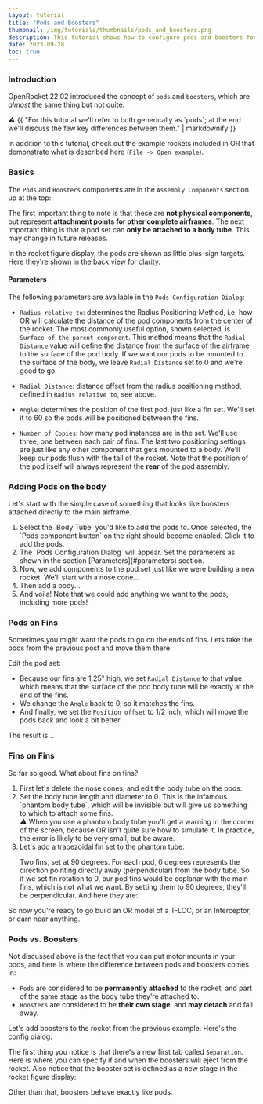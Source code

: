 ```yaml
---
layout: tutorial
title: "Pods and Boosters"
thumbnail: /img/tutorials/thumbnails/pods_and_boosters.png
description: This tutorial shows how to configure pods and boosters for some of the most commonly-desired design configurations.
date: 2023-09-28
toc: true
---
```


### Introduction
OpenRocket 22.02 introduced the concept of `pods` and `boosters`, which are *almost* the same thing but not quite.

  <div class="warning-message">
      <i class="icon-warning">⚠️</i> 
      {{ "For this tutorial we'll refer to both generically as `pods`; at the end we'll discuss the few key differences between them." | markdownify }}
  </div>

In addition to this tutorial, check out the example rockets included in OR that demonstrate what is described here (`File -> Open example`).  

### Basics

The `Pods` and `Boosters` components are in the `Assembly Components` section up at the top:
<script>
  addImageWithCaption('/img/tutorials/pods_and_boosters/pod-button.png', 'Pods Component Button', '55%', true);
</script>

The first important thing to note is that these are **not physical components**, but represent **attachment points for other complete airframes**. The next important thing is that a pod set can **only be attached to a body tube**. This may change in future releases.

In the rocket figure display, the pods are shown as little plus-sign targets. Here they're shown in the back view for clarity.
<script>
  addImageWithCaption('/img/tutorials/pods_and_boosters/pod-markers.png', 'Pods Markers in Rocket Figure', '55%', true);
</script>

#### Parameters

<script>
  addImageWithCaption('/img/tutorials/pods_and_boosters/pod-config.png', 'Pods Configuration Dialog', '55%', true);
</script>

The following parameters are available in the `Pods Configuration Dialog`:
- `Radius relative to`: determines the Radius Positioning Method, i.e. how OR will calculate the distance of the pod components from the center of the rocket. The most commonly useful option, shown selected, is `Surface of the parent component`. This method means that the `Radial Distance` value will define the distance from the surface of the airframe to the surface of the pod body. If we want our pods to be mounted to the surface of the body, we leave `Radial Distance` set to 0 and we're good to go.

<script>
  addImageWithCaption('/img/tutorials/pods_and_boosters/pod-radius.png', 'Pods Radial Distance', '55%', true);
</script>

- `Radial Distance`: distance offset from the radius positioning method, defined in `Radius relative to`, see above.

- `Angle`: determines the position of the first pod, just like a fin set. We'll set it to 60 so the pods will be positioned between the fins.

- `Number of Copies`: how many pod instances are in the set. We'll use three, one between each pair of fins.
The last two positioning settings are just like any other component that gets mounted to a body. We'll keep our pods flush with the tail of the rocket.  Note that the position of the pod itself will always represent the **rear** of the pod assembly.

### Adding Pods on the body

Let's start with the simple case of something that looks like boosters attached directly to the main airframe.

<ol class="step-list">
<li markdown="1">  <!-- We want to keep markdown -->
  Select the `Body Tube` you'd like to add the pods to. Once selected, the `Pods component button` on the right should become enabled. Click it to add the pods.
</li>

<li markdown="1">
  The `Pods Configuration Dialog` will appear. Set the parameters as shown in the section [Parameters](#parameters) section.
</li>

<li markdown="1">
  Now, we add components to the pod set just like we were building a new rocket. We'll start with a nose cone...
  <script>
    addImageWithCaption('/img/tutorials/pods_and_boosters/pod-with-nose.png', 'Pods with Nose Cone Added', '55%', true);
  </script>
</li>

<li markdown="1">
  Then add a body...
  <script>
    addImageWithCaption('/img/tutorials/pods_and_boosters/pod-with-nose-tube.png', 'Pods With Nose Cone and Body Tube, side view (left) and back view (right)', '85%', true);
  </script>
</li>

<li markdown="1">
  And voila! Note that we could add anything we want to the pods, including more pods!
</li>
</ol>

### Pods on Fins
Sometimes you might want the pods to go on the ends of fins. Lets take the pods from the previous post and move them there.

Edit the pod set:
<script>
  addImageWithCaption('/img/tutorials/pods_and_boosters/pod-config-finends.png', 'Pods Configuration at Ends of Fins', '55%', true);
</script>

* Because our fins are 1.25" high, we set `Radial Distance` to that value, which means that the surface of the pod body tube will be exactly at the end of the fins.
* We change the `Angle` back to 0, so it matches the fins.
* And finally, we set the `Position offset` to 1/2 inch, which will move the pods back and look a bit better.

The result is...
<script>
  addImageWithCaption('/img/tutorials/pods_and_boosters/pods-on-finends.png', 'Pods on Ends of Fins, side view (left) and back view (right)', '85%', true);
</script>

### Fins on Fins
So far so good. What about fins on fins?

<ol class="step-list">
<li markdown="1">
  First let's delete the nose cones, and edit the body tube on the pods:
  <script>
    addImageWithCaption('/img/tutorials/pods_and_boosters/pod-phantom.png', 'Phantom Body Tube', '55%', true);
  </script>
</li>

<li markdown="1">
  Set the body tube length and diameter to 0. This is the infamous `phantom body tube`, which will be invisible but will give us something to which to attach some fins.

  <div class="warning-message">
      <i class="icon-warning">⚠️</i> 
      When you use a phantom body tube you'll get a warning in the corner of the screen, because OR isn't quite sure how to simulate it. In practice, the error is likely to be very small, but be aware.
  </div>
</li>

<li markdown="1">
  Let's add a trapezoidal fin set to the phantom tube:
  <script>
    addImageWithCaption('/img/tutorials/pods_and_boosters/pod-fintips.png', 'Fin Tips Configuration', '55%', true);
  </script>

  Two fins, set at 90 degrees. For each pod, 0 degrees represents the direction pointing directly away (perpendicular) from the body tube. So if we set fin rotation to 0, our pod fins would be coplanar with the main fins, which is not what we want. By setting them to 90 degrees, they'll be perpendicular. And here they are:
  <script>
    addImageWithCaption('/img/tutorials/pods_and_boosters/pod-fintips-side-rear.png', 'Pods with Fin Tips, side view (left) and back view (right)', '95%', true);
  </script>

  <script>
    addImageWithCaption('/img/tutorials/pods_and_boosters/pod-fintips-3d.png', 'Pods with Fin Tips (3D view)', '50%', true);
  </script>
</li>
</ol>

So now you're ready to go build an OR model of a T-LOC, or an Interceptor, or darn near anything.

### Pods vs. Boosters
Not discussed above is the fact that you can put motor mounts in your pods, and here is where the difference between pods and boosters comes in:
* `Pods` are considered to be **permanently attached** to the rocket, and part of the same stage as the body tube they're attached to.
* `Boosters` are considered to be **their own stage**, and **may detach** and fall away.

Let's add boosters to the rocket from the previous example.  Here's the config dialog:
<script>
    addImageWithCaption('/img/tutorials/pods_and_boosters/booster-config.png', 'Booster Set Configuration', '50%', true);
</script>

The first thing you notice is that there's a new first tab called `Separation`.  Here is where you can specify if and when the boosters will eject from the rocket. Also notice that the booster set is defined as a new stage in the rocket figure display:
<script>
    addImageWithCaption('/img/tutorials/pods_and_boosters/booster-stage.png', 'Boosters as Stage', '55%', true);
</script>

Other than that, boosters behave exactly like pods.

